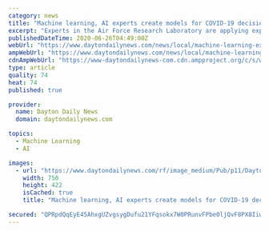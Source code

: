 ```yaml
---
category: news
title: "Machine learning, AI experts create models for COVID-19 decisions"
excerpt: "Experts in the Air Force Research Laboratory are applying explainable machine learning and artificial intelligence approaches to develop thousands of models that could help federal, state and local decision makers as they make re-opening decisions during the COVID-19 pandemic."
publishedDateTime: 2020-06-26T04:49:00Z
webUrl: "https://www.daytondailynews.com/news/local/machine-learning-experts-create-models-for-covid-decisions/bGgtiaImkzIPndS1fW6PPJ/"
ampWebUrl: "https://www.daytondailynews.com/news/local/machine-learning-experts-create-models-for-covid-decisions/bGgtiaImkzIPndS1fW6PPJ/amp.html"
cdnAmpWebUrl: "https://www-daytondailynews-com.cdn.ampproject.org/c/s/www.daytondailynews.com/news/local/machine-learning-experts-create-models-for-covid-decisions/bGgtiaImkzIPndS1fW6PPJ/amp.html"
type: article
quality: 74
heat: 74
published: true

provider:
  name: Dayton Daily News
  domain: daytondailynews.com

topics:
  - Machine Learning
  - AI

images:
  - url: "https://www.daytondailynews.com/rf/image_medium/Pub/p11/DaytonDailyNews/2020/06/26/Images/newsEngin.25885980_RGB_sky-062620-Brain.jpg"
    width: 750
    height: 422
    isCached: true
    title: "Machine learning, AI experts create models for COVID-19 decisions"

secured: "QPRpdQqEyE45AhxgUZvgsygDufu21YFqsokx7W0PRunvFPbe0ljQvF8PX8IiwW3vl+1N9+PItTHSL8H4IK7oJ2wpQc1beftePh9rFmzMK4DX7EV2kXko80apCHkGgwEVng/74PcAXkfLIZvjgDeRYSYBqKE7wLiTG+nFrRK8455hsJXhclPeRxXQQoUUH0x3PZT+WXS1PSsZgBrmGm9ZuUvzSlTbopVOI47YfOTCElMYsfOF5ge3VBP/2sbbEXgYOpw4Pmuq98Qw+upCM47rvg4Hui5pCjeKOtxXSy0dnz+bDoG49kpLQNQIrul+ar2813ShMcfpA8PXgDOWB+CgRw==;zhK0xwnLBk6KsPyf+hpF1A=="
---
```


